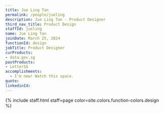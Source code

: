 ```yaml
---
title: Jue Ling Tan
permalink: /people/jueling
description: Jue Ling Tan - Product Designer
third_nav_title: Product Design
staffId: jueling
name: Jue Ling Tan
joinDate: March 25, 2024
functionId: design
jobTitle: Product Designer
curProducts:
- data.gov.sg
pastProducts:
- LetterSG
accomplishments:
  - I'm new! Watch this space.
quote: 
linkedinId:
---
```


{% include staff.html staff=page color=site.colors.function-colors.design %}
